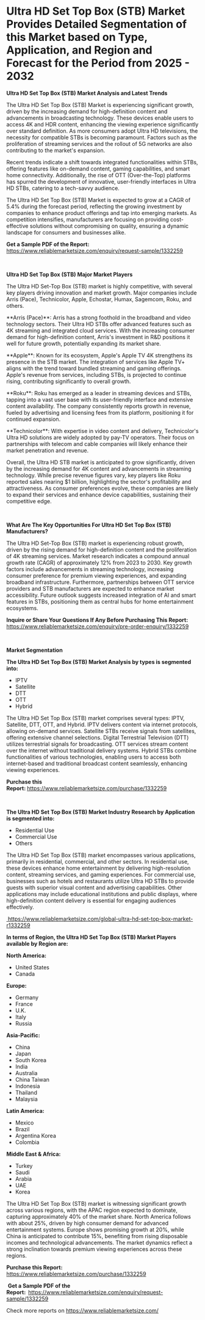 <p><h1>Ultra HD Set Top Box (STB) Market Provides Detailed Segmentation of this Market based on Type, Application, and Region and Forecast for the Period from 2025 - 2032</h1></p><p><strong>Ultra HD Set Top Box (STB) Market Analysis and Latest Trends</strong></p>
<p><p>The Ultra HD Set Top Box (STB) Market is experiencing significant growth, driven by the increasing demand for high-definition content and advancements in broadcasting technology. These devices enable users to access 4K and HDR content, enhancing the viewing experience significantly over standard definition. As more consumers adopt Ultra HD televisions, the necessity for compatible STBs is becoming paramount. Factors such as the proliferation of streaming services and the rollout of 5G networks are also contributing to the market's expansion.</p><p>Recent trends indicate a shift towards integrated functionalities within STBs, offering features like on-demand content, gaming capabilities, and smart home connectivity. Additionally, the rise of OTT (Over-the-Top) platforms has spurred the development of innovative, user-friendly interfaces in Ultra HD STBs, catering to a tech-savvy audience. </p><p>The Ultra HD Set Top Box (STB) Market is expected to grow at a CAGR of 5.4% during the forecast period, reflecting the growing investment by companies to enhance product offerings and tap into emerging markets. As competition intensifies, manufacturers are focusing on providing cost-effective solutions without compromising on quality, ensuring a dynamic landscape for consumers and businesses alike.</p></p>
<p><strong>Get a Sample PDF of the Report:&nbsp;</strong> <a href="https://www.reliablemarketsize.com/enquiry/request-sample/1332259?utm_campaign=2115&utm_medium=2&utm_source=Github&utm_content=ia&utm_term=09022025&utm_id=ultra-hd-set-top-box-stb">https://www.reliablemarketsize.com/enquiry/request-sample/1332259</a></p>
<p>&nbsp;</p>
<p><strong>Ultra HD Set Top Box (STB) Major Market Players</strong></p>
<p><p>The Ultra HD Set-Top Box (STB) market is highly competitive, with several key players driving innovation and market growth. Major companies include Arris (Pace), Technicolor, Apple, Echostar, Humax, Sagemcom, Roku, and others. </p><p>**Arris (Pace)**: Arris has a strong foothold in the broadband and video technology sectors. Their Ultra HD STBs offer advanced features such as 4K streaming and integrated cloud services. With the increasing consumer demand for high-definition content, Arris's investment in R&D positions it well for future growth, potentially expanding its market share.</p><p>**Apple**: Known for its ecosystem, Apple's Apple TV 4K strengthens its presence in the STB market. The integration of services like Apple TV+ aligns with the trend toward bundled streaming and gaming offerings. Apple's revenue from services, including STBs, is projected to continue rising, contributing significantly to overall growth.</p><p>**Roku**: Roku has emerged as a leader in streaming devices and STBs, tapping into a vast user base with its user-friendly interface and extensive content availability. The company consistently reports growth in revenue, fueled by advertising and licensing fees from its platform, positioning it for continued expansion.</p><p>**Technicolor**: With expertise in video content and delivery, Technicolor's Ultra HD solutions are widely adopted by pay-TV operators. Their focus on partnerships with telecom and cable companies will likely enhance their market penetration and revenue.</p><p>Overall, the Ultra HD STB market is anticipated to grow significantly, driven by the increasing demand for 4K content and advancements in streaming technology. While precise revenue figures vary, key players like Roku reported sales nearing $1 billion, highlighting the sector's profitability and attractiveness. As consumer preferences evolve, these companies are likely to expand their services and enhance device capabilities, sustaining their competitive edge.</p></p>
<p>&nbsp;</p>
<p><strong>What Are The Key Opportunities For Ultra HD Set Top Box (STB) Manufacturers?</strong></p>
<p><p>The Ultra HD Set-Top Box (STB) market is experiencing robust growth, driven by the rising demand for high-definition content and the proliferation of 4K streaming services. Market research indicates a compound annual growth rate (CAGR) of approximately 12% from 2023 to 2030. Key growth factors include advancements in streaming technology, increasing consumer preference for premium viewing experiences, and expanding broadband infrastructure. Furthermore, partnerships between OTT service providers and STB manufacturers are expected to enhance market accessibility. Future outlook suggests increased integration of AI and smart features in STBs, positioning them as central hubs for home entertainment ecosystems.</p></p>
<p><strong>Inquire or Share Your Questions If Any Before Purchasing This Report:</strong> <a href="https://www.reliablemarketsize.com/enquiry/pre-order-enquiry/1332259?utm_campaign=2115&utm_medium=2&utm_source=Github&utm_content=ia&utm_term=09022025&utm_id=ultra-hd-set-top-box-stb">https://www.reliablemarketsize.com/enquiry/pre-order-enquiry/1332259</a></p>
<p>&nbsp;</p>
<p><strong>Market Segmentation</strong></p>
<p><strong>The Ultra HD Set Top Box (STB) Market Analysis by types is segmented into:</strong></p>
<p><ul><li>IPTV</li><li>Satellite</li><li>DTT</li><li>OTT</li><li>Hybrid</li></ul></p>
<p><p>The Ultra HD Set Top Box (STB) market comprises several types: IPTV, Satellite, DTT, OTT, and Hybrid. IPTV delivers content via internet protocols, allowing on-demand services. Satellite STBs receive signals from satellites, offering extensive channel selections. Digital Terrestrial Television (DTT) utilizes terrestrial signals for broadcasting. OTT services stream content over the internet without traditional delivery systems. Hybrid STBs combine functionalities of various technologies, enabling users to access both internet-based and traditional broadcast content seamlessly, enhancing viewing experiences.</p></p>
<p><strong>Purchase this Report:&nbsp;</strong><a href="https://www.reliablemarketsize.com/purchase/1332259?utm_campaign=2115&utm_medium=2&utm_source=Github&utm_content=ia&utm_term=09022025&utm_id=ultra-hd-set-top-box-stb">https://www.reliablemarketsize.com/purchase/1332259</a></p>
<p>&nbsp;</p>
<p><strong>The Ultra HD Set Top Box (STB) Market Industry Research by Application is segmented into:</strong></p>
<p><ul><li>Residential Use</li><li>Commercial Use</li><li>Others</li></ul></p>
<p><p>The Ultra HD Set Top Box (STB) market encompasses various applications, primarily in residential, commercial, and other sectors. In residential use, these devices enhance home entertainment by delivering high-resolution content, streaming services, and gaming experiences. For commercial use, businesses such as hotels and restaurants utilize Ultra HD STBs to provide guests with superior visual content and advertising capabilities. Other applications may include educational institutions and public displays, where high-definition content delivery is essential for engaging audiences effectively.</p></p>
<p><a href="https://www.reliablemarketsize.com/global-ultra-hd-set-top-box-market-r1332259?utm_campaign=2115&utm_medium=2&utm_source=Github&utm_content=ia&utm_term=09022025&utm_id=ultra-hd-set-top-box-stb">&nbsp;https://www.reliablemarketsize.com/global-ultra-hd-set-top-box-market-r1332259</a></p>
<p><strong>In terms of Region, the Ultra HD Set Top Box (STB) Market Players available by Region are:</strong></p>
<p>
    <p> <strong> North America: </strong>
        <ul>
            <li>United States</li>
            <li>Canada</li>
        </ul>
        </p> 
    <p> <strong> Europe: </strong>
        <ul>
            <li>Germany</li>
            <li>France</li>
            <li>U.K.</li>
            <li>Italy</li>
            <li>Russia</li>
        </ul>
        </p> 
    <p> <strong> Asia-Pacific: </strong>
        <ul>
            <li>China</li>
            <li>Japan</li>
            <li>South Korea</li>
            <li>India</li>
            <li>Australia</li>
            <li>China Taiwan</li>
            <li>Indonesia</li>
            <li>Thailand</li>
            <li>Malaysia</li>
        </ul>
        </p> 
    <p> <strong> Latin America: </strong>
        <ul>
            <li>Mexico</li>
            <li>Brazil</li>
            <li>Argentina Korea</li>
            <li>Colombia</li>
        </ul>
        </p> 
    <p> <strong> Middle East & Africa: </strong>
        <ul>
            <li>Turkey</li>
            <li>Saudi</li>
            <li>Arabia</li>
            <li>UAE</li>
            <li>Korea</li>
        </ul>
    </p>
    </p>
<p><p>The Ultra HD Set Top Box (STB) market is witnessing significant growth across various regions, with the APAC region expected to dominate, capturing approximately 40% of the market share. North America follows with about 25%, driven by high consumer demand for advanced entertainment systems. Europe shows promising growth at 20%, while China is anticipated to contribute 15%, benefiting from rising disposable incomes and technological advancements. The market dynamics reflect a strong inclination towards premium viewing experiences across these regions.</p></p>
<p><strong>Purchase this Report: </strong><a href="https://www.reliablemarketsize.com/purchase/1332259?utm_campaign=2115&utm_medium=2&utm_source=Github&utm_content=ia&utm_term=09022025&utm_id=ultra-hd-set-top-box-stb">https://www.reliablemarketsize.com/purchase/1332259</a></p>
<p>&nbsp;<strong>Get a Sample PDF of the Report:&nbsp;&nbsp;</strong><a href="https://www.reliablemarketsize.com/enquiry/request-sample/1332259?utm_campaign=2115&utm_medium=2&utm_source=Github&utm_content=ia&utm_term=09022025&utm_id=ultra-hd-set-top-box-stb">https://www.reliablemarketsize.com/enquiry/request-sample/1332259</a></p>
<p><strong></strong></p>
<p>Check more reports on <a href="https://www.reliablemarketsize.com/?utm_campaign=2115&utm_medium=2&utm_source=Github&utm_content=ia&utm_term=09022025&utm_id=ultra-hd-set-top-box-stb">https://www.reliablemarketsize.com/</a></p>